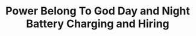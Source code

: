 ---
title: "Power Belong To God Day and Night Battery Charging and Hiring"
url: /accra/power-belong-to-god-day-and-night-battery-charging-and-hiring/
shop: Kiosk
---